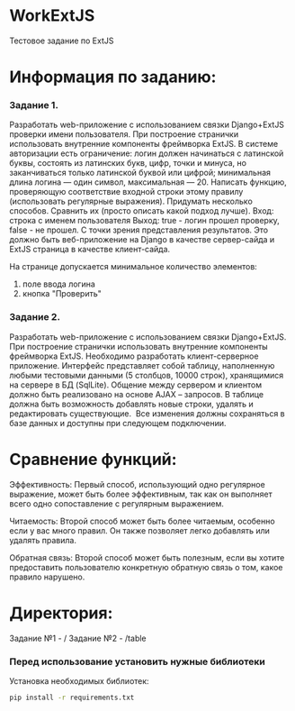 # WorkExtJS
Тестовое задание по ExtJS

# Информация по заданию: 
### Задание 1.
Разработать web-приложение с использованием связки Django+ExtJS проверки имени пользователя. При построение странички использовать внутренние компоненты фреймворка ExtJS. 
В системе авторизации есть ограничение: логин должен начинаться с латинской буквы, состоять из латинских букв, цифр, точки и минуса, но заканчиваться только латинской буквой или цифрой; минимальная длина логина — один символ, максимальная — 20. Написать функцию, проверяющую соответствие входной строки этому правилу (использовать регулярные выражения). Придумать несколько способов. Сравнить их (просто описать какой подход лучше). 
Вход: строка с именем пользователя
Выход: true - логин прошел проверку, false - не прошел.
С точки зрения представления результатов.
Это должно быть веб-приложение на Django в качестве сервер-сайда и ExtJS страница в качестве клиент-сайда.

На странице допускается минимальное количество элементов:
1) поле ввода логина
2) кнопка "Проверить"

### Задание 2.
Разработать web-приложение с использованием связки Django+ExtJS. При построение странички использовать внутренние компоненты фреймворка ExtJS.
Необходимо разработать клиент-серверное приложение. Интерфейс представляет собой таблицу, наполненную любыми тестовыми данными (5 столбцов, 10000 строк), хранящимися на сервере в БД (SqlLite). 
Общение между сервером и клиентом должно быть реализовано на основе AJAX – запросов.
В таблице должна быть возможность добавлять новые строки, удалять и редактировать существующие.  
Все изменения должны сохраняться в базе данных и доступны при следующем подключении.


# Сравнение функций:
Эффективность: Первый способ, использующий одно регулярное выражение, может быть более эффективным, так как он выполняет всего одно сопоставление с регулярным выражением.

Читаемость: Второй способ может быть более читаемым, особенно если у вас много правил. Он также позволяет легко добавлять или удалять правила.

Обратная связь: Второй способ может быть полезным, если вы хотите предоставить пользователю конкретную обратную связь о том, какое правило нарушено.

# Директория:
Задание №1 - /
Задание №2 - /table

### Перед использование установить нужные библиотеки
Установка необходимых библиотек:
```sh
pip install -r requirements.txt
```
